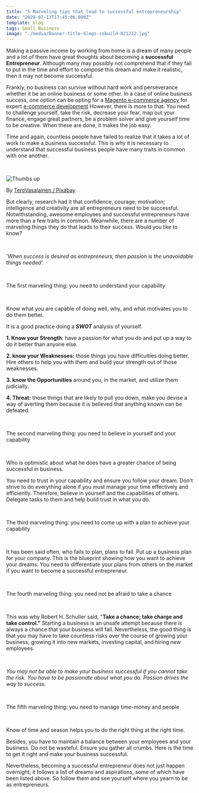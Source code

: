```yaml
---
title: "5 Marveling tips that lead to successful entrepreneurship"
date: "2020-07-13T17:45:06.000Z"
template: blog
tags: Small Business
image: "./media/Banner-title-blogs-cobuild-021212.jpg"
---
```


Making a passive income by working from home is a dream of many people and a lot of them have great thoughts about becoming a **successful Entrepreneur**. Although many may possibly not comprehend that if they fail to put in the time and effort to compose this dream and make it realistic, then it may not become successful. 

Frankly, no business can survive without hard work and perseverance whether it be an online business or some other. In a case of online business success, one option can be opting for a [Magento e-commerce agency](https://progostech.com/magento-ecommerce-agency/) for expert [e-commerce development](https://progostech.com/magento-ecommerce-agency/) However, there is more to that. You need to challenge yourself, take the risk, decrease your fear, map out your finance, engage great partners, be a problem solver and give yourself time to be creative. When these are done, it makes the job easy. 

Time and again, countless people have failed to realize that it takes a lot of work to make a business successful. This is why it is necessary to understand that successful business people have many traits in common with one another.   

<Br>

![Thumbs up](media/pasted-image-0-4.png)

<credits>By [TeroVasalainen / Pixabay](https://pixabay.com/en/users/TeroVesalainen-809550/)</credits>

But clearly, research had it that confidence, courage; motivation; intelligence and creativity are all entrepreneurs need to be successful. Notwithstanding, awesome employees and successful entrepreneurs have more than a few traits in common. Meanwhile, there are a number of marveling things they do that leads to their success. Would you like to know? 

<Br>

<block-quote>_'When success is desired as entrepreneurs, then passion is the unavoidable things needed'._</block-quote>

<Br>

<title-2>The first marveling thing: you need to understand your capability</title-2> 

<Br>

Know what you are capable of doing well, why, and what motivates you to do them better. 

It is a good practice doing a **_SWOT_** analysis of yourself. 

**1. Know your Strength**: have a passion for what you do and put up a way to do it better than anyone else.

**2. know your Weaknesses:** those things you have difficulties doing better. Hire others to help you with them and build your strength out of those weaknesses. 

**3. know the Opportunities** around you, in the market, and utilize them judicially.

**4. Threat:** those things that are likely to pull you down, make you devise a way of averting them because it is believed that anything known can be defeated.

<Br>

<title-2>The second marveling thing: you need to believe in yourself and your capability</title-2> 

<Br>
  
Who is optimistic about what he does have a greater chance of being successful in business. 

You need to trust in your capability and ensure you follow your dream. Don't strive to do everything alone if you must manage your time effectively and efficiently. Therefore, believe in yourself and the capabilities of others. Delegate tasks to them and help build trust in what you do.

<Br>

<title-2>The third marveling thing: you need to come up with a plan to achieve your capability</title-2> 

<Br>

It has been said often, who fails to plan, plans to fail. Put up a business plan for your company. This is the blueprint showing how you want to achieve your dreams. You need to differentiate your plans from others on the market if you want to become a successful entrepreneur.

<Br>

<title-2>The fourth marveling thing: you need not be afraid to take a chance</title-2> 

<Br>

This was why Robert H. Schuller said, "**Take a chance; take charge and take control."** Starting a business is an unsafe attempt because there is always a chance that your business will fail. Nevertheless, the good thing is that you may have to take countless risks over the course of growing your business, growing it into new markets, investing capital, and hiring new employees.

<Br>

<block-quote>_You may not be able to make your business successful if you cannot take the risk._ _You have to be passionate about what you do. Passion drives the way to success._</block-quote>

<Br>

<title-2>The fifth marveling thing: you need to manage time-money and people</title-2> 

<Br>

Know of time and season helps you to do the right thing at the right time. 

Besides, you have to maintain a balance between your employees and your business. Do not be wasteful. Ensure you gather all crumbs. Here is the time to get it right and make your business successful.

Nevertheless, becoming a successful entrepreneur does not just happen overnight, it follows a list of dreams and aspirations, some of which have been listed above. So follow them and see yourself where you yearn to be as entrepreneurs.

<Br>

<youtube-video id="rHSLxokH00E"></youtube-video>
